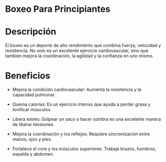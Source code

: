 # Boxeo Para Principiantes

# Descripción
El boxeo es un deporte de alto rendimiento que combina fuerza, velocidad y resistencia. No solo es un excelente ejercicio cardiovascular, sino que también mejora la coordinación, la agilidad y la confianza en uno mismo.

# Beneficios
- Mejora la condición cardiovascular: Aumenta la resistencia y la capacidad pulmonar.

- Quema calorías: Es un ejercicio intenso que ayuda a perder grasa y tonificar músculos.

- Libera estrés: Golpear un saco o hacer sombra es una excelente manera de liberar tensiones.

- Mejora la coordinación y los reflejos: Requiere sincronización entre manos, ojos y pies.

- Fortalece el core y los músculos superiores: Trabaja brazos, hombros, espalda y abdomen.